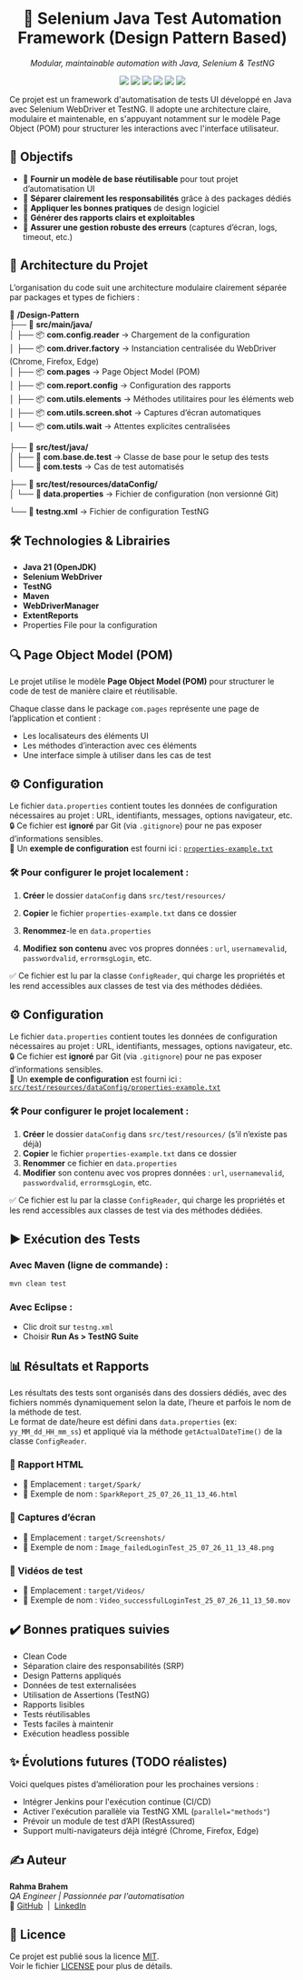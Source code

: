<h1 align="center">🧰 Selenium Java Test Automation Framework (Design Pattern Based)</h1>
<p align="center"><i>Modular, maintainable automation with Java, Selenium & TestNG</i></p>

<p align="center">
  <img src="https://img.shields.io/badge/Java-ED8B00?style=for-the-badge&logo=java&logoColor=white" />
  <img src="https://img.shields.io/badge/Selenium-43B02A?style=for-the-badge&logo=selenium&logoColor=white" />
  <img src="https://img.shields.io/badge/TestNG-F2A100?style=for-the-badge&logo=testng&logoColor=white" />
  <img src="https://img.shields.io/badge/Maven-C71A36?style=for-the-badge&logo=apache-maven&logoColor=white" />
  <img src="https://img.shields.io/badge/License-MIT-green?style=for-the-badge" />
  <img src="https://img.shields.io/badge/build-passing-brightgreen?style=for-the-badge&logo=github" />
</p>

Ce projet est un framework d'automatisation de tests UI développé en Java avec Selenium WebDriver et TestNG. Il adopte une architecture claire, modulaire et maintenable, en s'appuyant notamment sur le modèle Page Object (POM) pour structurer les interactions avec l'interface utilisateur.

## 🚀 Objectifs

- 📌 **Fournir un modèle de base réutilisable** pour tout projet d’automatisation UI  
- 📌 **Séparer clairement les responsabilités** grâce à des packages dédiés  
- 📌 **Appliquer les bonnes pratiques** de design logiciel  
- 📌 **Générer des rapports clairs et exploitables**  
- 📌 **Assurer une gestion robuste des erreurs** (captures d’écran, logs, timeout, etc.)  

## 🧱 Architecture du Projet

L’organisation du code suit une architecture modulaire clairement séparée par packages et types de fichiers :

📁 **/Design-Pattern**  
├── 📁 **src/main/java/**  
│   ├── 📦 **com.config.reader**           → Chargement de la configuration  
│   ├── 📦 **com.driver.factory**          → Instanciation centralisée du WebDriver (Chrome, Firefox, Edge)  
│   ├── 📦 **com.pages**                   → Page Object Model (POM)  
│   ├── 📦 **com.report.config**           → Configuration des rapports  
│   ├── 📦 **com.utils.elements**          → Méthodes utilitaires pour les éléments web  
│   ├── 📦 **com.utils.screen.shot**       → Captures d’écran automatiques  
│   └── 📦 **com.utils.wait**              → Attentes explicites centralisées  

├── 📁 **src/test/java/**  
│   ├── 🧪 **com.base.de.test**            → Classe de base pour le setup des tests  
│   └── 🧪 **com.tests**                   → Cas de test automatisés  

├── 📁 **src/test/resources/dataConfig/**  
│   └── 📄 **data.properties**             → Fichier de configuration (non versionné Git)  

└── 📄 **testng.xml**                      → Fichier de configuration TestNG  


## 🛠️ Technologies & Librairies 

- **Java 21 (OpenJDK)**
- **Selenium WebDriver**
- **TestNG**
- **Maven**
- **WebDriverManager**
- **ExtentReports**
- Properties File pour la configuration

## 🔍 Page Object Model (POM)

Le projet utilise le modèle **Page Object Model (POM)** pour structurer le code de test de manière claire et réutilisable.

Chaque classe dans le package `com.pages` représente une page de l’application et contient :

- Les localisateurs des éléments UI  
- Les méthodes d’interaction avec ces éléments  
- Une interface simple à utiliser dans les cas de test

## ⚙️ Configuration

Le fichier `data.properties` contient toutes les données de configuration nécessaires au projet : URL, identifiants, messages, options navigateur, etc.  
🔒 Ce fichier est **ignoré** par Git (via `.gitignore`) pour ne pas exposer d’informations sensibles.  
📁 Un **exemple de configuration** est fourni ici : [`properties-example.txt`](properties-example.txt)

### 🛠️ Pour configurer le projet localement :

1. **Créer** le dossier `dataConfig` dans `src/test/resources/`

2. **Copier** le fichier `properties-example.txt` dans ce dossier

3. **Renommez**-le en `data.properties`

4. **Modifiez son contenu** avec vos propres données : `url`, `usernamevalid`, `passwordvalid`, `errormsgLogin`, etc. 

✅ Ce fichier est lu par la classe `ConfigReader`, qui charge les propriétés et les rend accessibles aux classes de test via des méthodes dédiées.

## ⚙️ Configuration

Le fichier `data.properties` contient toutes les données de configuration nécessaires au projet : URL, identifiants, messages, options navigateur, etc.  
🔒 Ce fichier est **ignoré** par Git (via `.gitignore`) pour ne pas exposer d’informations sensibles.  
📁 Un **exemple de configuration** est fourni ici : [`src/test/resources/dataConfig/properties-example.txt`](src/test/resources/dataConfig/properties-example.txt)

### 🛠️ Pour configurer le projet localement :

1. **Créer** le dossier `dataConfig` dans `src/test/resources/` (s’il n’existe pas déjà)  
2. **Copier** le fichier `properties-example.txt` dans ce dossier  
3. **Renommer** ce fichier en `data.properties`  
4. **Modifier** son contenu avec vos propres données : `url`, `usernamevalid`, `passwordvalid`, `errormsgLogin`, etc.  

✅ Ce fichier est lu par la classe `ConfigReader`, qui charge les propriétés et les rend accessibles aux classes de test via des méthodes dédiées.


## ▶️ Exécution des Tests

### Avec Maven (ligne de commande) :

```bash
mvn clean test
````

### Avec Eclipse :

* Clic droit sur `testng.xml`
* Choisir **Run As > TestNG Suite**

## 📊 Résultats et Rapports

Les résultats des tests sont organisés dans des dossiers dédiés, avec des fichiers nommés dynamiquement selon la date, l’heure et parfois le nom de la méthode de test.  
Le format de date/heure est défini dans `data.properties` (ex: `yy_MM_dd_HH_mm_ss`) et appliqué via la méthode `getActualDateTime()` de la classe `ConfigReader`.

### 📁 Rapport HTML
- 📂 Emplacement : `target/Spark/`
- 📝 Exemple de nom : `SparkReport_25_07_26_11_13_46.html`

### 📸 Captures d’écran
- 📂 Emplacement : `target/Screenshots/`
- 📝 Exemple de nom : `Image_failedLoginTest_25_07_26_11_13_48.png`

### 🎥 Vidéos de test 
- 📂 Emplacement : `target/Videos/`
- 📝 Exemple de nom : `Video_successfulLoginTest_25_07_26_11_13_50.mov`

## ✔️ Bonnes pratiques suivies

* Clean Code
* Séparation claire des responsabilités (SRP)
* Design Patterns appliqués
* Données de test externalisées
* Utilisation de Assertions (TestNG)
* Rapports lisibles
* Tests réutilisables
* Tests faciles à maintenir
* Exécution headless possible

## ✨ Évolutions futures (TODO réalistes)

Voici quelques pistes d’amélioration pour les prochaines versions :
- Intégrer Jenkins pour l'exécution continue (CI/CD)
- Activer l'exécution parallèle via TestNG XML (`parallel="methods"`)
- Prévoir un module de test d’API (RestAssured)
- Support multi-navigateurs déjà intégré (Chrome, Firefox, Edge)

## ✍️ Auteur

  <strong>Rahma Brahem</strong><br>
  <em>QA Engineer | Passionnée par l'automatisation</em><br>
  📎 <a href="https://github.com/RahmaBrahem">GitHub</a> &nbsp;|&nbsp;
  <a href="https://www.linkedin.com/in/rahmabrahemqa">LinkedIn</a> 

## 📜 Licence

Ce projet est publié sous la licence [MIT](https://opensource.org/licenses/MIT).  
Voir le fichier [LICENSE](./LICENSE) pour plus de détails.
